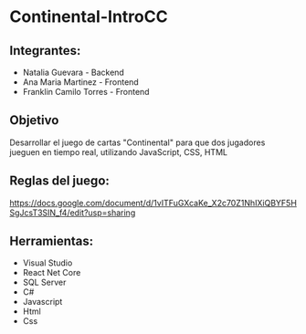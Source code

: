 # Continental-IntroCC

## Integrantes:
- Natalia Guevara - Backend
- Ana Maria Martinez - Frontend
- Franklin Camilo Torres - Frontend

## Objetivo
Desarrollar el juego de cartas "Continental" para que dos jugadores jueguen en tiempo real, utilizando JavaScript, CSS, HTML 

## Reglas del juego:
https://docs.google.com/document/d/1vITFuGXcaKe_X2c70Z1NhIXiQBYF5HSgJcsT3SIN_f4/edit?usp=sharing

## Herramientas:
- Visual Studio
- React Net Core
- SQL Server
- C# 
- Javascript
- Html
- Css

